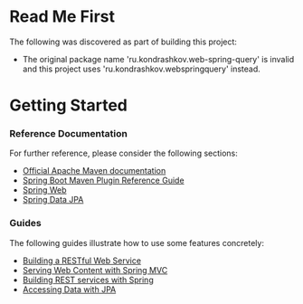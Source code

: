 # Read Me First
The following was discovered as part of building this project:

* The original package name 'ru.kondrashkov.web-spring-query' is invalid and this project uses 'ru.kondrashkov.webspringquery' instead.

# Getting Started

### Reference Documentation
For further reference, please consider the following sections:

* [Official Apache Maven documentation](https://maven.apache.org/guides/index.html)
* [Spring Boot Maven Plugin Reference Guide](https://docs.spring.io/spring-boot/docs/2.2.4.RELEASE/maven-plugin/)
* [Spring Web](https://docs.spring.io/spring-boot/docs/2.2.4.RELEASE/reference/htmlsingle/#boot-features-developing-web-applications)
* [Spring Data JPA](https://docs.spring.io/spring-boot/docs/2.2.4.RELEASE/reference/htmlsingle/#boot-features-jpa-and-spring-data)

### Guides
The following guides illustrate how to use some features concretely:

* [Building a RESTful Web Service](https://spring.io/guides/gs/rest-service/)
* [Serving Web Content with Spring MVC](https://spring.io/guides/gs/serving-web-content/)
* [Building REST services with Spring](https://spring.io/guides/tutorials/bookmarks/)
* [Accessing Data with JPA](https://spring.io/guides/gs/accessing-data-jpa/)

